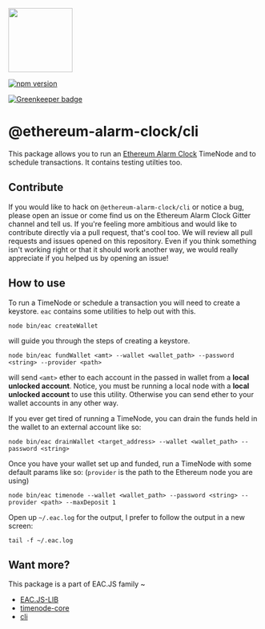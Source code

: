 [<img src="https://s3.amazonaws.com/chronologic.network/ChronoLogic_logo.svg" width="128px">](https://github.com/chronologic)

[![npm version](https://badge.fury.io/js/eac.js-cli.svg)](https://badge.fury.io/js/eac.js-client)

[![Greenkeeper badge](https://badges.greenkeeper.io/ethereum-alarm-clock/eac.js-cli.svg)](https://greenkeeper.io/)

# @ethereum-alarm-clock/cli

This package allows you to run an [Ethereum Alarm Clock](https://github.com/ethereum-alarm-clock/ethereum-alarm-clock) TimeNode and to schedule transactions. It contains testing utilties too. 

## Contribute

If you would like to hack on `@ethereum-alarm-clock/cli` or notice a bug, please open an issue or come find us on the Ethereum Alarm Clock Gitter channel and tell us. If you're feeling more ambitious and would like to contribute directly via a pull request, that's cool too. We will review all pull requests and issues opened on this repository. Even if you think something isn't working right or that it should work another way, we would really appreciate if you helped us by opening an issue!

## How to use

To run a TimeNode or schedule a transaction you will need to create a keystore. `eac` contains some utilities to help out with this.

```
node bin/eac createWallet
```

will guide you through the steps of creating a keystore.

```
node bin/eac fundWallet <amt> --wallet <wallet_path> --password <string> --provider <path>
```

will send `<amt>` ether to each account in the passed in wallet from a **local unlocked account**. Notice, you must be running a local node with a **local unlocked account** to use this utility. Otherwise you can send ether to your wallet accounts in any other way.

If you ever get tired of running a TimeNode, you can drain the funds held in the wallet to an external account like so:

```
node bin/eac drainWallet <target_address> --wallet <wallet_path> --password <string>
```

Once you have your wallet set up and funded, run a TimeNode with some default params like so: (`provider` is the path to the Ethereum node you are using)

```
node bin/eac timenode --wallet <wallet_path> --password <string> --provider <path> --maxDeposit 1
```

Open up `~/.eac.log` for the output, I prefer to follow the output in a new screen:

```
tail -f ~/.eac.log
```

## Want more?

This package is a part of EAC.JS family ~
* [EAC.JS-LIB](https://github.com/ethereum-alarm-clock/eac.js-lib)
* [timenode-core](https://github.com/ethereum-alarm-clock/timenode-core)
* [cli](https://github.com/ethereum-alarm-clock/cli)